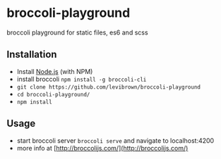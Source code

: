 # broccoli-playground
broccoli playground for static files, es6 and scss



## Installation

* Install [Node.js](http://nodejs.org/) (with NPM)
* install broccoli `npm install -g broccoli-cli`
* `git clone https://github.com/levibrown/broccoli-playground`
* `cd broccoli-playground/`
* `npm install`

## Usage

* start broccoli server `broccoli serve` and navigate to localhost:4200
* more info at [http://broccolijs.com/](http://broccolijs.com/)

